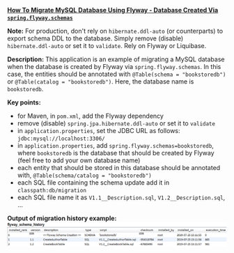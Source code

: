 **[How To Migrate MySQL Database Using Flyway - Database Created Via `spring.flyway.schemas`](https://github.com/andreipall/Spring-Boot-JPA/tree/master/HibernateSpringBootFlywayMySQLDatabase)**

**Note:** For production, don't rely on `hibernate.ddl-auto` (or counterparts) to export schema DDL to the database. Simply remove (disable) `hibernate.ddl-auto` or set it to `validate`. Rely on Flyway or Liquibase.

**Description:** This application is an example of migrating a MySQL database when the database is created by Flyway via `spring.flyway.schemas`. In this case, the entities should be annotated with `@Table(schema = "bookstoredb")` or `@Table(catalog = "bookstoredb")`. Here, the database name is `bookstoredb`.

**Key points:**
- for Maven, in `pom.xml`, add the Flyway dependency
- remove (disable) `spring.jpa.hibernate.ddl-auto` or set it to `validate`
- in `application.properties`, set the JDBC URL as follows: `jdbc:mysql://localhost:3306/`
- in `application.properties`, add `spring.flyway.schemas=bookstoredb`, where `bookstoredb` is the database that should be created by Flyway (feel free to add your own database name)
- each entity that should be stored in this database should be annotated with, `@Table(schema/catalog = "bookstoredb")`
- each SQL file containing the schema update add it in `classpath:db/migration`
- each SQL file name it as `V1.1__Description.sql`, `V1.2__Description.sql`, ...
     
**Output of migration history example:**\
![](https://github.com/andreipall/Spring-Boot-JPA/blob/master/HibernateSpringBootFlywayMySQLDatabase/flyway_schema_history%20table.png)
